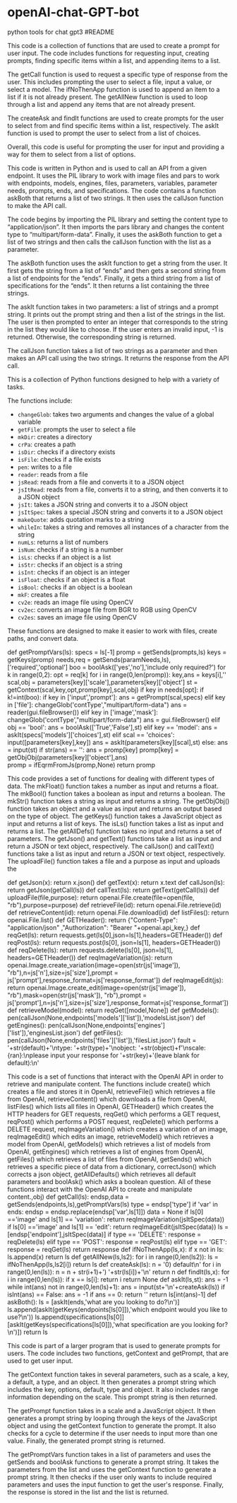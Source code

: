 # openAI-chat-GPT-bot
python tools for chat gpt3
#README

This code is a collection of functions that are used to create a prompt for user input. The code includes functions for requesting input, creating prompts, finding specific items within a list, and appending items to a list. 

The getCall function is used to request a specific type of response from the user. This includes prompting the user to select a file, input a value, or select a model. The ifNoThenApp function is used to append an item to a list if it is not already present. The getAllNew function is used to loop through a list and append any items that are not already present. 

The createAsk and findIt functions are used to create prompts for the user to select from and find specific items within a list, respectively. The askIt function is used to prompt the user to select from a list of choices. 

Overall, this code is useful for prompting the user for input and providing a way for them to select from a list of options.

This code is written in Python and is used to call an API from a given endpoint. It uses the PIL library to work with image files and pars to work with endpoints, models, engines, files, parameters, variables, parameter needs, prompts, ends, and specifications. The code contains a function askBoth that returns a list of two strings. It then uses the callJson function to make the API call. 

The code begins by importing the PIL library and setting the content type to “application/json”. It then imports the pars library and changes the content type to “multipart/form-data”. Finally, it uses the askBoth function to get a list of two strings and then calls the callJson function with the list as a parameter. 

The askBoth function uses the askIt function to get a string from the user. It first gets the string from a list of “ends” and then gets a second string from a list of endpoints for the “ends”. Finally, it gets a third string from a list of specifications for the “ends”. It then returns a list containing the three strings. 

The askIt function takes in two parameters: a list of strings and a prompt string. It prints out the prompt string and then a list of the strings in the list. The user is then prompted to enter an integer that corresponds to the string in the list they would like to choose. If the user enters an invalid input, -1 is returned. Otherwise, the corresponding string is returned. 

The callJson function takes a list of two strings as a parameter and then makes an API call using the two strings. It returns the response from the API call.

This is a collection of Python functions designed to help with a variety of tasks. 

The functions include: 

- `changeGlob`: takes two arguments and changes the value of a global variable 
- `getFile`: prompts the user to select a file 
- `mkDir`: creates a directory 
- `crPa`: creates a path 
- `isDir`: checks if a directory exists 
- `isFile`: checks if a file exists 
- `pen`: writes to a file 
- `reader`: reads from a file 
- `jsRead`: reads from a file and converts it to a JSON object 
- `jsItRead`: reads from a file, converts it to a string, and then converts it to a JSON object 
- `jsIt`: takes a JSON string and converts it to a JSON object 
- `jsItSpec`: takes a special JSON string and converts it to a JSON object 
- `makeQuote`: adds quotation marks to a string 
- `whileIn`: takes a string and removes all instances of a character from the string 
- `numLs`: returns a list of numbers 
- `isNum`: checks if a string is a number 
- `isLs`: checks if an object is a list 
- `isStr`: checks if an object is a string 
- `isInt`: checks if an object is an integer 
- `isFloat`: checks if an object is a float 
- `isBool`: checks if an object is a boolean 
- `mkF`: creates a file 
- `cv2e`: reads an image file using OpenCV 
- `cv2ec`: converts an image file from BGR to RGB using OpenCV 
- `cv2es`: saves an image file using OpenCV 

These functions are designed to make it easier to work with files, create paths, and convert data.

def getPromptVars(ls):
  specs = ls[-1]
  promp = getSends(prompts,ls)
  keys = getKeys(promp)
  needs,req = getSends(paramNeeds,ls),['required','optional']
  boo  = boolAsk(['yes','no'],'include only required?')
  for k in range(0,2):
    opt = req[k]
    for i in range(0,len(promp)):
      key,ans = keys[i],''
      scal,obj = parameters[key]['scale'],parameters[key]['object']
      st = getContext(scal,key,opt,promp[key],scal,obj)
      if key in needs[opt]:
        if k!=int(boo):
          if key in ['input','prompt']:
            ans = getPrompt(scal,specs)
          elif key in ['file']:
            changeGlob('contType',"multipart/form-data")
            ans = reader(gui.fileBrowser())
          elif key in ['image','mask']:
            changeGlob('contType',"multipart/form-data")
            ans = gui.fileBrowser()
          elif obj == 'bool':
            ans = boolAsk(['True','False'],st)
          elif key == 'model':
            ans = askIt(specs['models']['choices'],st)
          elif scal == 'choices':
            input([parameters[key],key])
            ans = askIt(parameters[key][scal],st)
          else:
            ans = input(st)
      if str(ans) == '':
        ans = promp[key]
      promp[key] = getObjObj(parameters[key]['object'],ans)   
  promp = ifEqrmFromJs(promp,None)
  return promp

This code provides a set of functions for dealing with different types of data. The mkFloat() function takes a number as input and returns a float. The mkBool() function takes a boolean as input and returns a boolean. The mkStr() function takes a string as input and returns a string. The getObjObj() function takes an object and a value as input and returns an output based on the type of object. The getKeys() function takes a JavaScript object as input and returns a list of keys. The isLs() function takes a list as input and returns a list. The getAllDefs() function takes no input and returns a set of parameters. The getJson() and getText() functions take a list as input and return a JSON or text object, respectively. The callJson() and callText() functions take a list as input and return a JSON or text object, respectively. The uploadFile() function takes a file and a purpose as input and uploads the 

def getJson(x):
  return x.json()
def getText(x):
  return x.text
def callJson(ls):
  return getJson(getCall(ls))
def callText(ls):
  return getText(getCall(ls))
def uploadFile(file,purpose):
  return openai.File.create(file=open(file, "rb"),purpose=purpose)
def retrieveFile(id):
  return openai.File.retrieve(id)
def retrieveContent(id):
  return openai.File.download(id)
def listFiles():
  return openai.File.list()
def GETHeader():
  return {"Content-Type": "application/json" ,"Authorization": "Bearer "+openai.api_key,}
def reqGet(ls):
  return requests.get(ls[0],json=ls[1],headers=GETHeader())
def reqPost(ls):
  return requests.post(ls[0], json=ls[1], headers=GETHeader())
def reqDelete(ls):
  return requests.delete(ls[0], json=ls[1], headers=GETHeader())
def reqImageVariation(js):
  return openai.Image.create_variation(image=open(str(js['image']), "rb"),n=js['n'],size=js['size'],prompt = js['prompt'],response_format=js['response_format'])
def reqImageEdit(js):
  return openai.Image.create_edit(image=open(str(js['image']), "rb"),mask=open(str(js['mask']), "rb"),prompt = js['prompt'],n=js['n'],size=js['size'],response_format=js['response_format'])
def retrieveModel(model):
  return reqGet([model,None])
def getModels():
  pen(callJson(None,endpoints['models']['list']),'modelsList.json')
def getEngines():
  pen(callJson(None,endpoints['engines']['list']),'enginesList.json')
def getFiles():
  pen(callJson(None,endpoints['files']['list']),'filesList.json')
fault = '+str(default)+'\ntype: '+str(type)+'\nobject: '+str(object)+f'\nscale: {ran}:\nplease input your response for '+str(key)+'(leave blank for default):\n'


This code is a set of functions that interact with the OpenAI API in order to retrieve and manipulate content. The functions include create() which creates a file and stores it in OpenAI, retrieveFile() which retrieves a file from OpenAI, retrieveContent() which downloads a file from OpenAI, listFiles() which lists all files in OpenAI, GETHeader() which creates the HTTP headers for GET requests, reqGet() which performs a GET request, reqPost() which performs a POST request, reqDelete() which performs a DELETE request, reqImageVariation() which creates a variation of an image, reqImageEdit() which edits an image, retrieveModel() which retrieves a model from OpenAI, getModels() which retrieves a list of models from OpenAI, getEngines() which retrieves a list of engines from OpenAI, getFiles() which retrieves a list of files from OpenAI, getSends() which retrieves a specific piece of data from a dictionary, correctJson() which corrects a json object, getAllDefaults() which retrieves all default parameters and boolAsk() which asks a boolean question. All of these functions interact with the OpenAI API to create and manipulate content.,obj)
 def getCall(ls):
  endsp,data = getSends(endpoints,ls),getPromptVars(ls)
  type = endsp['type']
  if 'var' in ends:
    endsp = endsp.replace(endsp['var',ls[1]])
    data = None
  if ls[0] =='image' and ls[1] == 'variation':
    return reqImageVariation(jsItSpec(data))
  if ls[0] =='image' and ls[1] == 'edit':
    return reqImageEdit(jsItSpec(data))
  ls = [endsp['endpoint'],jsItSpec(data)]
  if type == 'DELETE':
    response = reqDelete(ls)
  elif type == 'POST':
    response = reqPost(ls)
  elif type == 'GET':
    response = reqGet(ls)
  return response
def ifNoThenApp(ls,x):
  if x not in ls:
    ls.append(x)
  return ls
def getAllNew(ls,ls2):
  for i in range(0,len(ls2)):
    ls = ifNoThenApp(ls,ls2[i])
  return ls
def createAsk(ls):
  n = '0) default\n'
  for i in range(0,len(ls)):
    n = n + str(i+1)+') '+str(ls[i])+'\n'
  return n
def findIt(ls,x):
  for i in range(0,len(ls)):
    if x == ls[i]:
      return i
  return None
def askIt(ls,st):
  ans = -1
  while int(ans) not in range(0,len(ls)+1):
    ans = input(st+'\n'+createAsk(ls))
    if isInt(ans) == False:
      ans = -1
  if ans == 0:
    return ''
  return ls[int(ans)-1]
def askBoth():
  ls = [askIt(ends,'what are you looking to do?\n')]
  ls.append(askIt(getKeys(endpoints[ls[0]]),'which endpoint would you like to use?\n'))
  ls.append(specifications[ls[0]][askIt(getKeys(specifications[ls[0]]),'what specification are you looking for?\n')])
  return ls

This code is part of a larger program that is used to generate prompts for users. The code includes two functions, getContext and getPrompt, that are used to get user input. 

The getContext function takes in several parameters, such as a scale, a key, a default, a type, and an object. It then generates a prompt string which includes the key, options, default, type and object. It also includes range information depending on the scale. This prompt string is then returned.

The getPrompt function takes in a scale and a JavaScript object. It then generates a prompt string by looping through the keys of the JavaScript object and using the getContext function to generate the prompt. It also checks for a cycle to determine if the user needs to input more than one value. Finally, the generated prompt string is returned. 

The getPromptVars function takes in a list of parameters and uses the getSends and boolAsk functions to generate a prompt string. It takes the parameters from the list and uses the getContext function to generate a prompt string. It then checks if the user only wants to include required parameters and uses the input function to get the user's response. Finally, the response is stored in the list and the list is returned.

